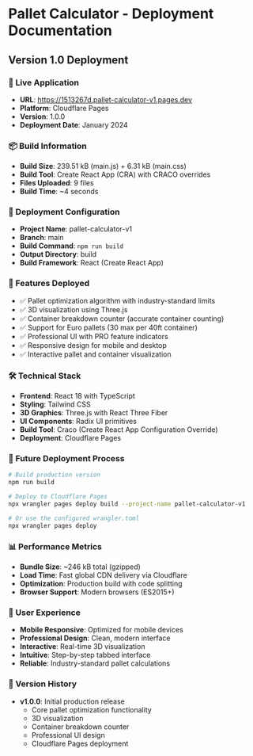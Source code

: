 # Pallet Calculator - Deployment Documentation

## Version 1.0 Deployment

### 🚀 Live Application
- **URL**: https://1513267d.pallet-calculator-v1.pages.dev
- **Platform**: Cloudflare Pages
- **Version**: 1.0.0
- **Deployment Date**: January 2024

### 📦 Build Information
- **Build Size**: 239.51 kB (main.js) + 6.31 kB (main.css)
- **Build Tool**: Create React App (CRA) with CRACO overrides
- **Files Uploaded**: 9 files
- **Build Time**: ~4 seconds

### 🔧 Deployment Configuration
- **Project Name**: pallet-calculator-v1
- **Branch**: main
- **Build Command**: `npm run build`
- **Output Directory**: build
- **Build Framework**: React (Create React App)

### 🎯 Features Deployed
- ✅ Pallet optimization algorithm with industry-standard limits
- ✅ 3D visualization using Three.js
- ✅ Container breakdown counter (accurate container counting)
- ✅ Support for Euro pallets (30 max per 40ft container)
- ✅ Professional UI with PRO feature indicators
- ✅ Responsive design for mobile and desktop
- ✅ Interactive pallet and container visualization

### 🛠️ Technical Stack
- **Frontend**: React 18 with TypeScript
- **Styling**: Tailwind CSS
- **3D Graphics**: Three.js with React Three Fiber
- **UI Components**: Radix UI primitives
- **Build Tool**: Craco (Create React App Configuration Override)
- **Deployment**: Cloudflare Pages

### 🔄 Future Deployment Process
```bash
# Build production version
npm run build

# Deploy to Cloudflare Pages
npx wrangler pages deploy build --project-name pallet-calculator-v1

# Or use the configured wrangler.toml
npx wrangler pages deploy
```

### 📊 Performance Metrics
- **Bundle Size**: ~246 kB total (gzipped)
- **Load Time**: Fast global CDN delivery via Cloudflare
- **Optimization**: Production build with code splitting
- **Browser Support**: Modern browsers (ES2015+)

### 🎨 User Experience
- **Mobile Responsive**: Optimized for mobile devices
- **Professional Design**: Clean, modern interface
- **Interactive**: Real-time 3D visualization
- **Intuitive**: Step-by-step tabbed interface
- **Reliable**: Industry-standard pallet calculations

### 📝 Version History
- **v1.0.0**: Initial production release
  - Core pallet optimization functionality
  - 3D visualization
  - Container breakdown counter
  - Professional UI design
  - Cloudflare Pages deployment 